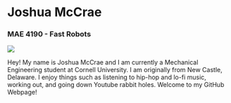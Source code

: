 # Joshua McCrae

### MAE 4190 - Fast Robots

![](ferraripose.png)

Hey! My name is Joshua McCrae and I am currently a Mechanical Engineering student at Cornell University. I am originally from New Castle, Delaware. I enjoy things such as listening to hip-hop and lo-fi music, working out, and going down Youtube rabbit holes. Welcome to my GitHub Webpage!
